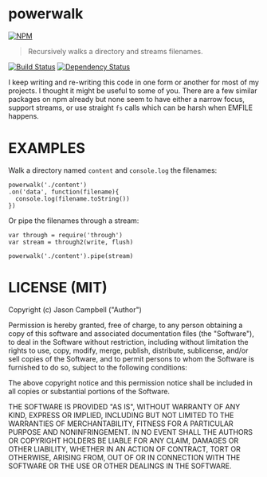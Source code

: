 # powerwalk

[![NPM](https://nodei.co/npm/powerwalk.png)](https://nodei.co/npm/powerwalk/)

> Recursively walks a directory and streams filenames.

[![Build Status](https://travis-ci.org/jxson/powerwalk.png?branch=master)](https://travis-ci.org/jxson/powerwalk)
[![Dependency Status](https://david-dm.org/jxson/powerwalk.png)](https://david-dm.org/jxson/powerwalk)

I keep writing and re-writing this code in one form or another for most of my projects. I thought it might be useful to some of you. There are a few similar packages on npm already but none seem to have either a narrow focus, support streams, or use straight `fs` calls which can be harsh when EMFILE happens.

# EXAMPLES

Walk a directory named `content` and `console.log` the filenames:

    powerwalk('./content')
    .on('data', function(filename){
      console.log(filename.toString())
    })

Or pipe the filenames through a stream:

    var through = require('through')
    var stream = through2(write, flush)

    powerwalk('./content').pipe(stream)

# LICENSE (MIT)

Copyright (c) Jason Campbell ("Author")

Permission is hereby granted, free of charge, to any person obtaining a copy of this software and associated documentation files (the "Software"), to deal in the Software without restriction, including without limitation the rights to use, copy, modify, merge, publish, distribute, sublicense, and/or sell copies of the Software, and to permit persons to whom the Software is furnished to do so, subject to the following conditions:

The above copyright notice and this permission notice shall be included in all copies or substantial portions of the Software.

THE SOFTWARE IS PROVIDED "AS IS", WITHOUT WARRANTY OF ANY KIND, EXPRESS OR IMPLIED, INCLUDING BUT NOT LIMITED TO THE WARRANTIES OF MERCHANTABILITY, FITNESS FOR A PARTICULAR PURPOSE AND NONINFRINGEMENT. IN NO EVENT SHALL THE AUTHORS OR COPYRIGHT HOLDERS BE LIABLE FOR ANY CLAIM, DAMAGES OR OTHER LIABILITY, WHETHER IN AN ACTION OF CONTRACT, TORT OR OTHERWISE, ARISING FROM, OUT OF OR IN CONNECTION WITH THE SOFTWARE OR THE USE OR OTHER DEALINGS IN THE SOFTWARE.
